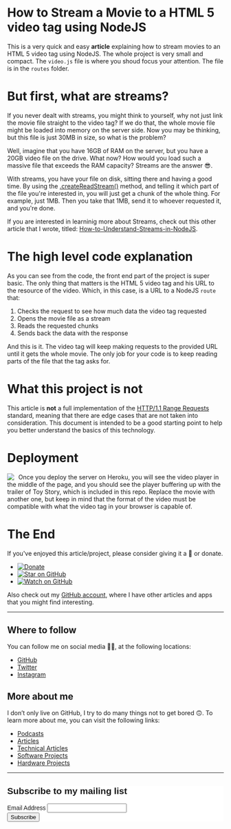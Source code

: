 # How to Stream a Movie to a HTML 5 video tag using NodeJS

This is a very quick and easy **article** explaining how to stream movies to an HTML 5 video tag using NodeJS. The whole project is very small and compact. The `video.js` file is where you shoud focus your attention. The file is in the `routes` folder.

# But first, what are streams?

If you never dealt with streams, you might think to yourself, why not just link the movie file straight to the video tag? If we do that, the whole movie file might be loaded into memory on the server side. Now you may be thinking, but this file is just 30MB in size, so what is the problem?

Well, imagine that you have 16GB of RAM on the server, but you have a 20GB video file on the drive. What now? How would you load such a massive file that exceeds the RAM capacity? Streams are the answer 😎.

With streams, you have your file on disk, sitting there and having a good time. By using the [.createReadStream()](https://nodejs.org/api/fs.html#fs_fs_createreadstream_path_options) method, and telling it which part of the file you're interested in, you will just get a chunk of the whole thing. For example, just 1MB. Then you take that 1MB, send it to whoever requested it, and you're done.

If you are interested in learninig more about Streams, check out this other article that I wrote, titled: [How-to-Understand-Streams-in-NodeJS](https://github.com/davidgatti/How-to-Understand-Streams-in-NodeJS).

# The high level code explanation

As you can see from the code, the front end part of the project is super basic. The only thing that matters is the HTML 5 video tag and his URL to the resource of the video. Which, in this case, is a URL to a NodeJS `route` that:

1. Checks the request to see how much data the video tag requested
1. Opens the movie file as a stream
1. Reads the requested chunks
1. Sends back the data with the response

And this is it. The video tag will keep making requests to the provided URL until it gets the whole movie. The only job for your code is to keep reading parts of the file that the tag asks for.

# What this project is not

This article is **not** a full implementation of the [HTTP/1.1 Range Requests](http://svn.tools.ietf.org/svn/wg/httpbis/specs/rfc7233.html#range.units.other) standard, meaning that there are edge cases that are not taken into consideration. This document is intended to be a good starting point to help you better understand the basics of this technology.

# Deployment

<a href="https://heroku.com/deploy?template=https://github.com/davidgatti/How-to-Stream-Movies-using-NodeJS" target="_blank">
<img align="left" style="float: left; margin: 0 10px 0 0;" src="https://www.herokucdn.com/deploy/button.svg"></a>

Once you deploy the server on Heroku, you will see the video player in the middle of the page, and you should see the player buffering up with the trailer of Toy Story, which is included in this repo. Replace the movie with another one, but keep in mind that the format of the video must be compatible with what the video tag in your browser is capable of.

# The End

If you've enjoyed this article/project, please consider giving it a 🌟 or donate.

- [![Donate](https://img.shields.io/badge/Donate-PayPal-green.svg)](https://www.paypal.me/gattidavid/25)
- [![Star on GitHub](https://img.shields.io/github/stars/davidgatti/How-to-Stream-Movies-using-NodeJS.svg?style=social)](https://github.com/davidgatti/How-to-Stream-Movies-using-NodeJS/stargazers)
- [![Watch on GitHub](https://img.shields.io/github/watchers/davidgatti/How-to-Stream-Movies-using-NodeJS.svg?style=social)](https://github.com/davidgatti/How-to-Stream-Movies-using-NodeJS/watchers)

Also check out my [GitHub account](https://github.com/davidgatti), where I have other articles and apps that you might find interesting.

---

## Where to follow

You can follow me on social media 🐙😇, at the following locations:

- [GitHub](https://github.com/davidgatti)
- [Twitter](https://twitter.com/dawidgatti)
- [Instagram](https://www.instagram.com/gattidavid/)

## More about me

I don’t only live on GitHub, I try to do many things not to get bored 🙃. To learn more about me, you can visit the following links:

- [Podcasts](http://david.gatti.pl/podcasts)
- [Articles](http://david.gatti.pl/articles)
- [Technical Articles](http://david.gatti.pl/technical_articles)
- [Software Projects](http://david.gatti.pl/software_projects)
- [Hardware Projects](http://david.gatti.pl/hardware_projects)

---

<!-- Begin MailChimp Signup Form -->
<link href="//cdn-images.mailchimp.com/embedcode/classic-10_7.css" rel="stylesheet" type="text/css">
<style type="text/css">
	#mc_embed_signup{background:#fff; clear:left; font:14px Helvetica,Arial,sans-serif; }
	/* Add your own MailChimp form style overrides in your site stylesheet or in this style block.
	   We recommend moving this block and the preceding CSS link to the HEAD of your HTML file. */
</style>
<div id="mc_embed_signup">
<form action="//gatti.us8.list-manage.com/subscribe/post?u=2444166f5201a35411c5dae72&amp;id=55c75f191c" method="post" id="mc-embedded-subscribe-form" name="mc-embedded-subscribe-form" class="validate" target="_blank" novalidate>
    <div id="mc_embed_signup_scroll">
	<h2>Subscribe to my mailing list</h2>
<div class="mc-field-group">
	<label for="mce-EMAIL">Email Address </label>
	<input type="email" value="" name="EMAIL" class="required email" id="mce-EMAIL">
</div>
	<div id="mce-responses" class="clear">
		<div class="response" id="mce-error-response" style="display:none"></div>
		<div class="response" id="mce-success-response" style="display:none"></div>
	</div>    <!-- real people should not fill this in and expect good things - do not remove this or risk form bot signups-->
    <div style="position: absolute; left: -5000px;" aria-hidden="true"><input type="text" name="b_2444166f5201a35411c5dae72_55c75f191c" tabindex="-1" value=""></div>
    <div class="clear"><input type="submit" value="Subscribe" name="subscribe" id="mc-embedded-subscribe" class="button"></div>
    </div>
</form>
</div>
<script type='text/javascript' src='//s3.amazonaws.com/downloads.mailchimp.com/js/mc-validate.js'></script><script type='text/javascript'>(function($) {window.fnames = new Array(); window.ftypes = new Array();fnames[0]='EMAIL';ftypes[0]='email';fnames[1]='FNAME';ftypes[1]='text';fnames[2]='LNAME';ftypes[2]='text';}(jQuery));var $mcj = jQuery.noConflict(true);</script>
<!--End mc_embed_signup-->
